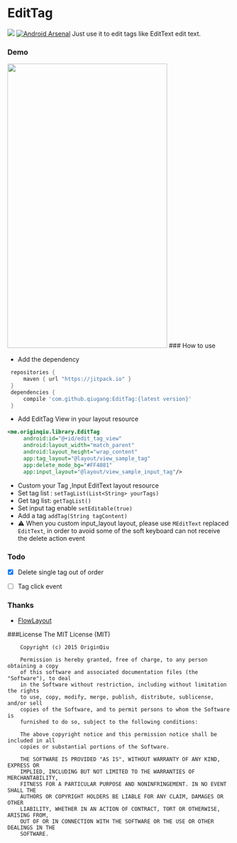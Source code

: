 # EditTag
[![](https://jitpack.io/v/qiugang/EditTag.svg)](https://jitpack.io/#qiugang/EditTag)
[![Android Arsenal](https://img.shields.io/badge/Android%20Arsenal-EditTag-green.svg?style=true)](https://android-arsenal.com/details/1/3907)
 Just use it to edit tags like EditText edit text.
### Demo
<img src="/screenshots/s01.jpg" width="360" height="640" />
### How to use

* Add the dependency

```groovy
 repositories {
     maven { url "https://jitpack.io" }
 }
 dependencies {
	 compile 'com.github.qiugang:EditTag:{latest version}'
 }
```
* Add EditTag View in your layout resource

```xml
<me.originqiu.library.EditTag
     android:id="@+id/edit_tag_view"
     android:layout_width="match_parent"
     android:layout_height="wrap_content"
     app:tag_layout="@layout/view_sample_tag"
     app:delete_mode_bg="#FF4081"
     app:input_layout="@layout/view_sample_input_tag"/>
```


* Custom your Tag ,Input EditText layout resource
* Set  tag list : ```setTagList(List<String> yourTags)```
* Get tag list: ```getTagList()```
* Set input tag enable ```setEditable(true)```
* Add a tag ```addTag(String tagContent)```
* ⚠ When you custom input_layout layout, please use ```MEditText``` replaced ```EditText```, in order to avoid some of the soft keyboard can not receive the delete action event

### Todo
 - [x] Delete single tag out of order
 - [ ] Tag click event


### Thanks
* [FlowLayout](https://github.com/hongyangAndroid/FlowLayout/blob/master/flowlayout-lib%2Fsrc%2Fmain%2Fjava%2Fcom%2Fzhy%2Fview%2Fflowlayout%2FFlowLayout.java)

###License
    The MIT License (MIT)

        Copyright (c) 2015 OriginQiu

        Permission is hereby granted, free of charge, to any person obtaining a copy
        of this software and associated documentation files (the "Software"), to deal
        in the Software without restriction, including without limitation the rights
        to use, copy, modify, merge, publish, distribute, sublicense, and/or sell
        copies of the Software, and to permit persons to whom the Software is
        furnished to do so, subject to the following conditions:

        The above copyright notice and this permission notice shall be included in all
        copies or substantial portions of the Software.

        THE SOFTWARE IS PROVIDED "AS IS", WITHOUT WARRANTY OF ANY KIND, EXPRESS OR
        IMPLIED, INCLUDING BUT NOT LIMITED TO THE WARRANTIES OF MERCHANTABILITY,
        FITNESS FOR A PARTICULAR PURPOSE AND NONINFRINGEMENT. IN NO EVENT SHALL THE
        AUTHORS OR COPYRIGHT HOLDERS BE LIABLE FOR ANY CLAIM, DAMAGES OR OTHER
        LIABILITY, WHETHER IN AN ACTION OF CONTRACT, TORT OR OTHERWISE, ARISING FROM,
        OUT OF OR IN CONNECTION WITH THE SOFTWARE OR THE USE OR OTHER DEALINGS IN THE
        SOFTWARE.



